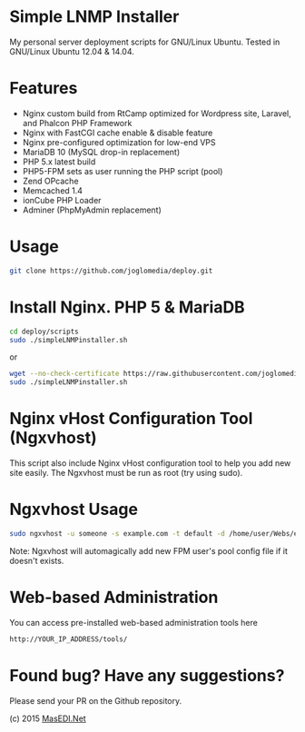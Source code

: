 Simple LNMP Installer
=====

My personal server deployment scripts for GNU/Linux Ubuntu. Tested in GNU/Linux Ubuntu 12.04 & 14.04.

Features
=====
* Nginx custom build from RtCamp optimized for Wordpress site, Laravel, and Phalcon PHP Framework
* Nginx with FastCGI cache enable & disable feature
* Nginx pre-configured optimization for low-end VPS
* MariaDB 10 (MySQL drop-in replacement)
* PHP 5.x latest build
* PHP5-FPM sets as user running the PHP script (pool)
* Zend OPcache
* Memcached 1.4
* ionCube PHP Loader
* Adminer (PhpMyAdmin replacement)

Usage
=====
```bash
git clone https://github.com/joglomedia/deploy.git
```

# Install Nginx. PHP 5 &amp; MariaDB
```bash
cd deploy/scripts
sudo ./simpleLNMPinstaller.sh
```

or

```bash
wget --no-check-certificate https://raw.githubusercontent.com/joglomedia/deploy/master/scripts/simpleLNMPinstaller.sh
sudo ./simpleLNMPinstaller.sh
```

Nginx vHost Configuration Tool (Ngxvhost)
=====
This script also include Nginx vHost configuration tool to help you add new site easily. 
The Ngxvhost must be run as root (try using sudo).

# Ngxvhost Usage
```bash
sudo ngxvhost -u someone -s example.com -t default -d /home/user/Webs/example.com
```

Note: Ngxvhost will automagically add new FPM user's pool config file if it doesn't exists.

Web-based Administration
=====
You can access pre-installed web-based administration tools here
```bash
http://YOUR_IP_ADDRESS/tools/
```

Found bug? Have any suggestions?
=====
Please send your PR on the Github repository.

(c) 2015
<a href="http://masedi.net/">MasEDI.Net</a>
